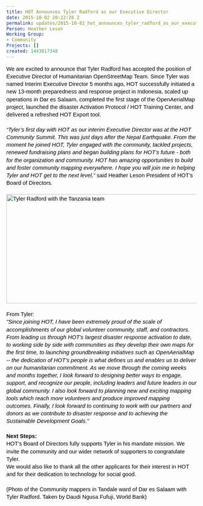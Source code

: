 ```yaml
---
title: HOT Announces Tyler Radford as our Executive Director
date: 2015-10-02 20:22:28 Z
permalink: updates/2015-10-02_hot_announces_tyler_radford_as_our_executive_director
Person: Heather Leson
Working Group:
- Community
Projects: []
created: 1443817348
---
```


<p id="docs-internal-guid-299a18ea-2a09-1b90-1c9e-d88966490ff8" style="line-height: 1.38; margin-top: 0pt; margin-bottom: 0pt;" dir="ltr"><span style="font-size: 14.666666666666666px; font-family: Arial; color: #000000; background-color: transparent; font-weight: 400; font-style: normal; font-variant: normal; text-decoration: none; vertical-align: baseline;">We are excited to announce that Tyler Radford has accepted the position of Executive Director of Humanitarian OpenStreetMap Team. Since Tyler was named Interim Executive Director 5 months ago, HOT successfully initiated a new 13-month preparedness and response project in Indonesia, scaled up operations in Dar es Salaam, completed the first stage of the OpenAerialMap project, launched the disaster Activation Protocol / HOT Training Center, and delivered a refreshed HOT Export tool.</span></p><p style="line-height: 1.38; margin-top: 0pt; margin-bottom: 0pt;" dir="ltr">&nbsp;</p><p style="line-height: 1.38; margin-top: 0pt; margin-bottom: 0pt;" dir="ltr"><span style="font-size: 14.666666666666666px; font-family: Arial; color: #000000; background-color: transparent; font-weight: 400; font-style: normal; font-variant: normal; text-decoration: none; vertical-align: baseline;"><em>“Tyler’s first day with HOT as our interim Executive Director was at the HOT Community Summit. This was just days after the Nepal Earthquake. From the moment he joined HOT, Tyler engaged with the community, tackled projects, renewed fundraising plans and began building plans for HOT’s future - both for the organization and community. HOT has amazing opportunities to build and foster community mapping everywhere. I hope you will join me in helping Tyler and HOT get to the next level,“</em> said Heather Leson President of HOT’s Board of Directors. </span></p><p style="line-height: 1.38; margin-top: 0pt; margin-bottom: 0pt;" dir="ltr">&nbsp;</p><p style="line-height: 1.38; margin-top: 0pt; margin-bottom: 0pt;" dir="ltr"><span style="font-size: 14.666666666666666px; font-family: Arial; color: #000000; background-color: transparent; font-weight: 400; font-style: normal; font-variant: normal; text-decoration: none; vertical-align: baseline;"><img class="image-large" src="/sites/default/files/styles/large/public/Tyler%20dar%202%281%29.jpg?itok=UQ6zfMjD" alt="Tyler Radford with the Tanzania team" height="289" width="510"></span></p><p style="line-height: 1.38; margin-top: 0pt; margin-bottom: 0pt;" dir="ltr">&nbsp;</p><p style="line-height: 1.38; margin-top: 0pt; margin-bottom: 0pt;" dir="ltr"><span style="font-size: 14.666666666666666px; font-family: Arial; color: #000000; background-color: transparent; font-weight: 400; font-style: normal; font-variant: normal; text-decoration: none; vertical-align: baseline;">From Tyler:</span></p><p style="line-height: 1.38; margin-top: 0pt; margin-bottom: 0pt;" dir="ltr"><span style="font-size: 14.666666666666666px; font-family: Arial; color: #000000; background-color: transparent; font-weight: 400; font-style: normal; font-variant: normal; text-decoration: none; vertical-align: baseline;"><em>"Since joining HOT, I have been extremely proud of the scale of accomplishments of our global volunteer community, staff, and contractors. From leading us through HOT’s largest disaster response activation to date, to working side by side with communities as they develop their own maps for the first time, to launching groundbreaking initiatives such as OpenAerialMap -- the dedication of HOT’s people is what defines us and enables us to deliver on our humanitarian commitment. As we move through the coming weeks and months together, I look forward to designing better ways to engage, support, and recognize our people, including leaders and future leaders in our global community. I also look forward to planning new and exciting mapping tools which reach more volunteers and produce improved mapping outcomes. Finally, I look forward to continuing to work with our partners and donors as we contribute to disaster response and to achieving the Sustainable Development Goals."</em> <br></span></p><p style="line-height: 1.38; margin-top: 0pt; margin-bottom: 0pt;" dir="ltr">&nbsp;</p><p style="line-height: 1.38; margin-top: 0pt; margin-bottom: 0pt;" dir="ltr"><strong><span style="font-size: 14.6667px; font-family: Arial; color: #000000; background-color: transparent; font-style: normal; font-variant: normal; text-decoration: none; vertical-align: baseline;">Next Steps:</span></strong></p><p style="line-height: 1.38; margin-top: 0pt; margin-bottom: 0pt;" dir="ltr"><span style="font-size: 14.666666666666666px; font-family: Arial; color: #000000; background-color: transparent; font-weight: 400; font-style: normal; font-variant: normal; text-decoration: none; vertical-align: baseline;">HOT’s Board of Directors fully supports Tyler in his mandate mission. We invite the community and our wider network of supporters to congratulate Tyler. </span></p><p style="line-height: 1.38; margin-top: 0pt; margin-bottom: 0pt;" dir="ltr"><span style="font-size: 14.666666666666666px; font-family: Arial; color: #000000; background-color: transparent; font-weight: 400; font-style: normal; font-variant: normal; text-decoration: none; vertical-align: baseline;">We would also like to thank all the other applicants for their interest in HOT and for their dedication to technology for social good. </span></p><p style="line-height: 1.38; margin-top: 0pt; margin-bottom: 0pt;" dir="ltr">&nbsp;</p><p style="line-height: 1.38; margin-top: 0pt; margin-bottom: 0pt;" dir="ltr"><span style="font-size: 14.666666666666666px; font-family: Arial; color: #000000; background-color: transparent; font-weight: 400; font-style: normal; font-variant: normal; text-decoration: none; vertical-align: baseline;">(Photo of the Community mappers in Tandale ward of Dar es Salaam with Tyler Radford. Taken by Daudi Ngusa Fufuji, World Bank)</span></p>
